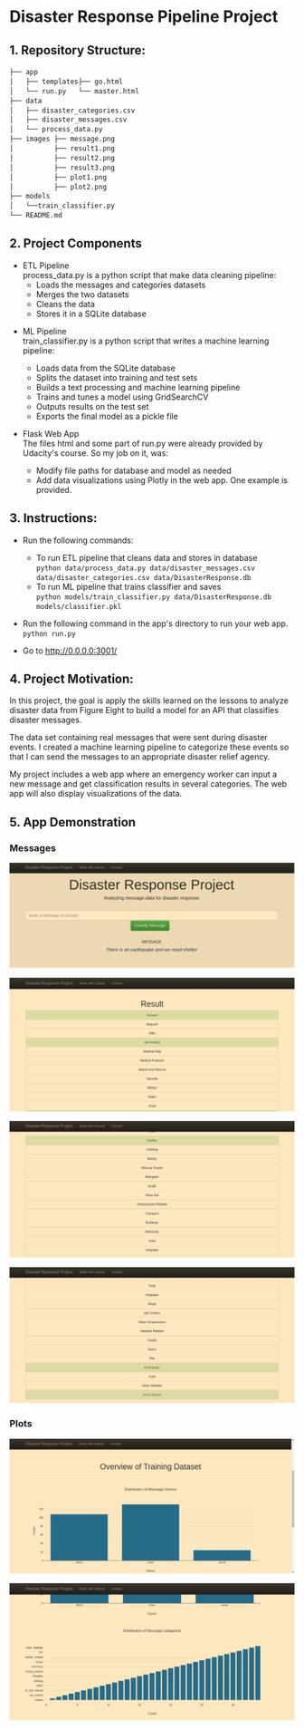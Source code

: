 # Disaster Response Pipeline Project

## 1. Repository Structure:
```bash
├── app 
│   ├── templates├── go.html
│   └── run.py   └── master.html
├── data
│   ├── disaster_categories.csv
│   ├── disaster_messages.csv
│   └── process_data.py
├── images ├── message.png
│          ├── result1.png
│          ├── result2.png
│          ├── result3.png
│          ├── plot1.png
│          ├── plot2.png
├── models
│   └──train_classifier.py
└── README.md
```

## 2. Project Components

- ETL Pipeline <br>
process_data.py is a python script that make data cleaning pipeline:
  - Loads the messages and categories datasets
  - Merges the two datasets
  - Cleans the data
  - Stores it in a SQLite database

* ML Pipeline <br>
train_classifier.py is a python script that writes a machine learning pipeline:
  - Loads data from the SQLite database
  - Splits the dataset into training and test sets
  - Builds a text processing and machine learning pipeline
  - Trains and tunes a model using GridSearchCV
  - Outputs results on the test set
  - Exports the final model as a pickle file

* Flask Web App <br>
The files html and some part of run.py were already provided by Udacity's course. So my job on it, was:
  - Modify file paths for database and model as needed
  - Add data visualizations using Plotly in the web app. One example is provided.

## 3. Instructions:

* Run the following commands:
    - To run ETL pipeline that cleans data and stores in database <br>
        `python data/process_data.py data/disaster_messages.csv data/disaster_categories.csv data/DisasterResponse.db`
    - To run ML pipeline that trains classifier and saves <br>
        `python models/train_classifier.py data/DisasterResponse.db models/classifier.pkl`

* Run the following command in the app's directory to run your web app.
    `python run.py`

* Go to http://0.0.0.0:3001/


## 4. Project Motivation:

In this project, the goal is apply the skills learned on the lessons to analyze disaster data from Figure Eight to build a model for an API that classifies disaster messages.

The data set containing real messages that were sent during disaster events. I created a machine learning pipeline to categorize these events so that I can send the messages to an appropriate disaster relief agency.

My project includes a web app where an emergency worker can input a new message and get classification results in several categories. The web app will also display visualizations of the data. 

## 5. App Demonstration

### Messages

![message](/images/message.png)



![result1](/images/result1.png)


![result2](/images/result2.png)


![result3](/images/result3.png)

### Plots 

![plot1](/images/plot1.png)


![plot2](/images/plot2.png)

